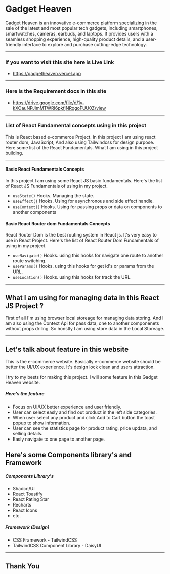 # Gadget Heaven

Gadget Heaven is an innovative e-commerce platform specializing in the sale of the latest and most popular tech gadgets, including smartphones, smartwatches, cameras, earbuds, and laptops. It provides users with a seamless shopping experience, high-quality product details, and a user-friendly interface to explore and purchase cutting-edge technology.

---

### If you want to visit this site here is Live Link

* https://gadgetheaven.vercel.app

---

### Here is the Requirement docs in this site

* https://drive.google.com/file/d/1y-kXOauNPJlmMTWRI6pkfjNRogoFUU0Z/view

---

### List of React Fundamental concepts using in this project

This is React based e-commerce Project. In this project I am using react router dom, JavaScript, And also using Tailwindcss for design purpose. Here some list of the React Fundamentals. What I am using in this project building.

---

#### **Basic React Fundamentals Concepts**

In this project I am using some React JS basic fundamentals. Here's the list of React JS Fundamentals of using in my project.

* `useState()` Hooks. Managing the state.
* `useEffect()` Hooks. Using for asynchronous and side effect handle.
* `useContext()` Hooks. Using for passing props or data on components to another components

#### **Basic React Router dom Fundamentals Concepts**

React Router Dom is the best routing system in React js. It's very easy to use in React Project. Here's the list of React Router Dom Fundamentals of using in my project.

* `useNavigate()` Hooks. using this hooks for navigate one route to another route switching.
* `useParams()` Hooks. using this hooks for get id's or params from the URL.
* `useLocation()` Hooks. using this hooks for track the URL.

---

## What I am using for managing data in this React JS Project ?

First of all I'm using browser local storeage for managing data storing. And I am also using the Context Api for pass data, one to another componenets without props driling. So honstly I am using store data in the Local Storeage.

---

## Let's talk about feature in this website

This is the e-commerce website. Basically e-commerce website should be better the UI/UX experience. It's design lock clean and users attraction.

I try to my bests for making this project. I will some feature in this Gadget Heaven website.

##### **Here's the feature**

* Focus on UI/UX better experience and user friendly.
* User can select easly and find out product in the left side categories.
* When user select any product and click Add to Cart button the toast popup to show information.
* User can see the statistics page for product rating, price updata, and selling details.
* Easly navigate to one page to another page.

## Here's some Components library's and Framework

##### Components Library's

* Shadcn/UI
* React Toastify
* React Rating Star
* Recharts
* React Icons
* etc.

##### Framework (Design)

* CSS Framework - TailwindCSS
* TailwindCSS Component Library - DaisyUI

---

## Thank You
